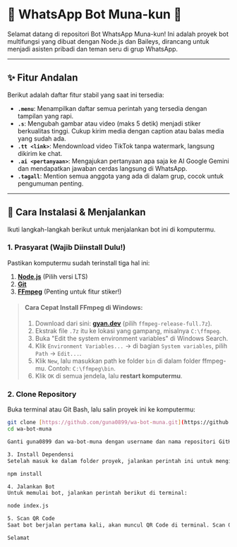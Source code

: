 # 🤖 WhatsApp Bot Muna-kun 🤖

Selamat datang di repositori Bot WhatsApp Muna-kun! Ini adalah proyek bot multifungsi yang dibuat dengan Node.js dan Baileys, dirancang untuk menjadi asisten pribadi dan teman seru di grup WhatsApp.

---

## ✨ Fitur Andalan

Berikut adalah daftar fitur stabil yang saat ini tersedia:

* **`.menu`**: Menampilkan daftar semua perintah yang tersedia dengan tampilan yang rapi.
* **`.s`**: Mengubah gambar atau video (maks 5 detik) menjadi stiker berkualitas tinggi. Cukup kirim media dengan caption atau balas media yang sudah ada.
* **`.tt <link>`**: Mendownload video TikTok tanpa watermark, langsung dikirim ke chat.
* **`.ai <pertanyaan>`**: Mengajukan pertanyaan apa saja ke AI Google Gemini dan mendapatkan jawaban cerdas langsung di WhatsApp.
* **`.tagall`**: Mention semua anggota yang ada di dalam grup, cocok untuk pengumuman penting.

---

## 🚀 Cara Instalasi & Menjalankan

Ikuti langkah-langkah berikut untuk menjalankan bot ini di komputermu.

### 1. Prasyarat (Wajib Diinstall Dulu!)

Pastikan komputermu sudah terinstall tiga hal ini:

1.  **[Node.js](https://nodejs.org/en)** (Pilih versi LTS)
2.  **[Git](https://git-scm.com/downloads)**
3.  **[FFmpeg](https://ffmpeg.org/download.html)** (Penting untuk fitur stiker!)

> #### **Cara Cepat Install FFmpeg di Windows:**
> 1.  Download dari sini: **[gyan.dev](https://www.gyan.dev/ffmpeg/builds/)** (pilih `ffmpeg-release-full.7z`).
> 2.  Ekstrak file `.7z` itu ke lokasi yang gampang, misalnya `C:\ffmpeg`.
> 3.  Buka "Edit the system environment variables" di Windows Search.
> 4.  Klik `Environment Variables...` -> di bagian `System variables`, pilih `Path` -> `Edit...`.
> 5.  Klik `New`, lalu masukkan path ke folder `bin` di dalam folder ffmpeg-mu. Contoh: `C:\ffmpeg\bin`.
> 6.  Klik `OK` di semua jendela, lalu **restart komputermu**.

### 2. Clone Repository
Buka terminal atau Git Bash, lalu salin proyek ini ke komputermu:
```bash
git clone [https://github.com/guna0899/wa-bot-muna.git](https://github.com/guna0899/wa-bot-muna.git)
cd wa-bot-muna

Ganti guna0899 dan wa-bot-muna dengan username dan nama repositori GitHub-mu jika berbeda.

3. Install Dependensi
Setelah masuk ke dalam folder proyek, jalankan perintah ini untuk menginstall semua "alat" yang dibutuhkan bot:

npm install

4. Jalankan Bot
Untuk memulai bot, jalankan perintah berikut di terminal:

node index.js

5. Scan QR Code
Saat bot berjalan pertama kali, akan muncul QR Code di terminal. Scan QR Code tersebut menggunakan aplikasi WhatsApp di HP-mu (Setelan > Perangkat tertaut > Tautkan perangkat) untuk menghubungkan bot.

Selamat